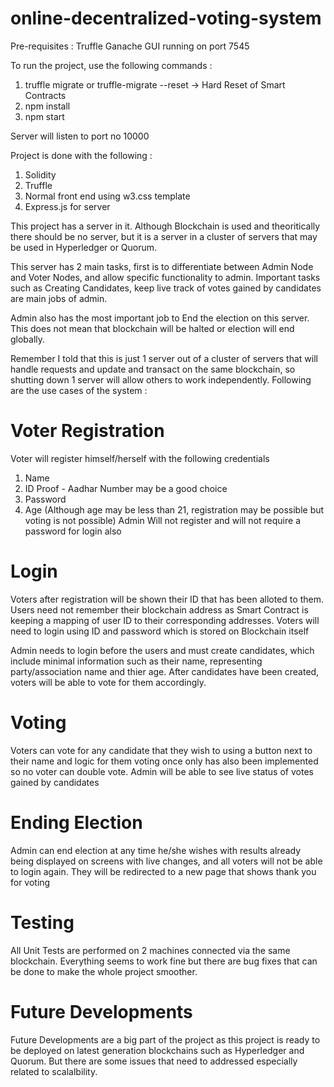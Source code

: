 # online-decentralized-voting-system

Pre-requisites : 
Truffle
Ganache GUI running on port 7545

To run the project, use the following commands : 
1. truffle migrate or truffle-migrate --reset -> Hard Reset of Smart Contracts
2. npm install
3. npm start

Server will listen to port no 10000

Project is done with the following :
1. Solidity
2. Truffle
3. Normal front end using w3.css template
4. Express.js for server

This project has a server in it. Although Blockchain is used and theoritically there should be no server, but it is a server in a cluster of servers that may be used in Hyperledger or Quorum. 

This server has 2 main tasks, first is to differentiate between Admin Node and Voter Nodes, and allow specific functionality to admin. Important tasks such as Creating Candidates, keep live track of votes gained by candidates are main jobs of admin. 

Admin also has the most important job to End the election on this server. This does not mean that blockchain will be halted or election will end globally. 

Remember I told that this is just 1 server out of a cluster of servers that will handle requests and update and transact on the same blockchain, so shutting down 1 server will allow others to work independently. Following are the use cases of the system : 

# Voter Registration
Voter will register himself/herself with the following credentials
  1. Name
  2. ID Proof - Aadhar Number may be a good choice
  3. Password
  4. Age (Although age may be less than 21, registration may be possible but voting is not possible)
Admin Will not register and will not require a password for login also

# Login
Voters after registration will be shown their ID that has been alloted to them. Users need not remember their blockchain address as Smart Contract is keeping a mapping of user ID to their corresponding addresses. Voters will need to login using ID and password which is stored on Blockchain itself

Admin needs to login before the users and must create candidates, which include minimal information such as their name, representing party/association name and thier age. After candidates have been created, voters will be able to vote for them accordingly.

# Voting 
Voters can vote for any candidate that they wish to using a button next to their name and logic for them voting once only has also been implemented so no voter can double vote. Admin will be able to see live status of votes gained by candidates

# Ending Election
Admin can end election at any time he/she wishes with results already being displayed on screens with live changes, and all voters will not be able to login again. They will be redirected to a new page that shows thank you for voting

# Testing
All Unit Tests are performed on 2 machines connected via the same blockchain. Everything seems to work fine but there are bug fixes that can be done to make the whole project smoother.

# Future Developments
Future Developments are a big part of the project as this project is ready to be deployed on latest generation blockchains such as Hyperledger and Quorum. But there are some issues that need to addressed especially related to scalalbility.
  
